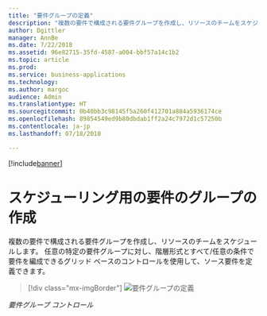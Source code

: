```yaml
---
title: "要件グループの定義"
description: "複数の要件で構成される要件グループを作成し、リソースのチームをスケジュールします。"
author: Dgittler
manager: AnnBe
ms.date: 7/22/2018
ms.assetid: 96e82715-35fd-4587-a004-bbf57a14c1b2
ms.topic: article
ms.prod: 
ms.service: business-applications
ms.technology: 
ms.author: margoc
audience: Admin
ms.translationtype: HT
ms.sourcegitcommit: 0b40bb3c98145f5a260f412701a884a5936174ce
ms.openlocfilehash: 89854549ed9b80dbdab1ff2a24c7972d1c57250b
ms.contentlocale: ja-jp
ms.lasthandoff: 07/18/2018

---
```


[!include[banner](../../../../includes/banner.md)]


#  <a name="create-groups-of-requirements-for-scheduling"></a>スケジューリング用の要件のグループの作成

複数の要件で構成される要件グループを作成し、リソースのチームをスケジュールします。 任意の特定の要件グループに対し、階層形式とすべて/任意の条件で要件を編成できるグリッド ベースのコントロールを使用して、ソース要件を定義できます。

> [!div class="mx-imgBorder"]
> ![](media/Requirement-Group.png "要件グループの定義")
<!-- picture -->

*要件グループ コントロール*

